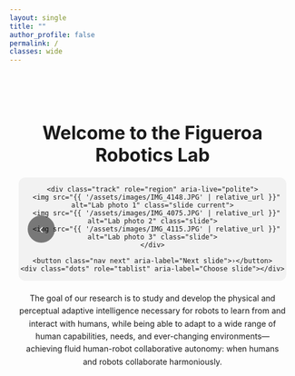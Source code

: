 ```yaml
---
layout: single
title: ""
author_profile: false
permalink: /
classes: wide
---
```


<div class="lab-wrapper">
  <h1 class="lab-title"><strong>Welcome to the Figueroa Robotics Lab</strong></h1>

  <!-- Slider -->
  <div class="slider" aria-label="Figueroa Robotics Lab Photo Gallery">
    <button class="nav prev" aria-label="Previous slide">‹</button>

    <div class="track" role="region" aria-live="polite">
      <img src="{{ '/assets/images/IMG_4148.JPG' | relative_url }}" alt="Lab photo 1" class="slide current">
      <img src="{{ '/assets/images/IMG_4075.JPG' | relative_url }}" alt="Lab photo 2" class="slide">
      <img src="{{ '/assets/images/IMG_4115.JPG' | relative_url }}" alt="Lab photo 3" class="slide">
    </div>

    <button class="nav next" aria-label="Next slide">›</button>
    <div class="dots" role="tablist" aria-label="Choose slide"></div>
  </div>

  <p class="lab-text">
    The goal of our research is to study and develop the physical and perceptual adaptive intelligence necessary for robots to learn from and interact with humans, while being able to adapt to a wide range of human capabilities, needs, and ever-changing environments—achieving fluid human-robot collaborative autonomy: when humans and robots collaborate harmoniously.
  </p>
</div>

<style>
/* 1) Neutralize Minimal Mistakes' left/right padding on this page only */
.main .page__content {
  padding-left: 0 !important;
  padding-right: 0 !important;
}

/* 2) A true centered container for title + slider + text */
.lab-wrapper{
  /* push below sticky header */
  padding-top: 5.5rem;

  /* hard center */
  max-width: 1400px;
  margin-left: auto;
  margin-right: auto;

  /* center children */
  display: flex;
  flex-direction: column;
  align-items: center;
  gap: 1.25rem;
  text-align: center;
  padding-inline: 1rem; /* small breathing room on tiny screens */
}

.lab-title{ margin: 0; font-size: 2rem; line-height: 1.2; }

.lab-text{
  max-width: 1000px;
  margin: 0;             /* spacing comes from flex gap */
  line-height: 1.6;
}

/* 3) Slider (no cropping) */
.slider{
  position: relative;
  display: block;
  width: min(100%, 1400px);
  margin-left: auto;
  margin-right: auto;
  overflow: hidden;
  border-radius: 12px;
  background: #f2f2f2;
}
.track{ display: flex; transition: transform 300ms ease; }
.slide{
  width: 100%;
  flex: 0 0 100%;
  display: block;
  height: auto;           /* natural height */
  object-fit: contain;    /* no cropping */
}

/* Controls */
.nav{
  position: absolute; top: 50%; transform: translateY(-50%);
  border: none; background: rgba(0,0,0,0.5); color:#fff;
  width: 48px; height: 48px; border-radius: 50%;
  cursor: pointer; font-size: 24px;
}
.prev{ left: 16px; } .next{ right: 16px; }

.dots{
  position: absolute; left: 50%; bottom: 16px; transform: translateX(-50%);
  display: flex; gap: 8px;
}
.dots button{
  width: 12px; height: 12px; border-radius: 50%;
  border: none; background: rgba(0,0,0,0.35); cursor: pointer;
}
.dots button[aria-selected="true"]{ background:#000; }

@media (min-width: 992px){
  .lab-wrapper{ padding-top: 6rem; } /* if your masthead is taller */
}
</style>

<script src="{{ '/assets/js/slider.js' | relative_url }}" defer></script>

